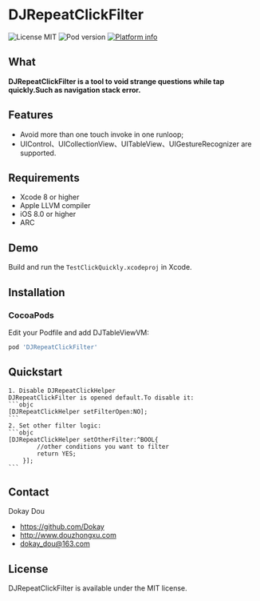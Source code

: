 DJRepeatClickFilter
==========

![License MIT](https://img.shields.io/github/license/mashape/apistatus.svg?maxAge=2592000)
![Pod version](https://img.shields.io/cocoapods/v/DJRepeatClickFilter.svg?style=flat)
[![Platform info](https://img.shields.io/cocoapods/p/DJTableViewVM.svg?style=flat)](http://cocoadocs.org/docsets/DJRepeatClickFilter)

## What

__DJRepeatClickFilter is a tool to void strange questions while tap quickly.Such as navigation stack error.__

## Features
* Avoid more than one touch invoke in one runloop;
* UIControl、UICollectionView、UITableView、UIGestureRecognizer are supported.

## Requirements
* Xcode 8 or higher
* Apple LLVM compiler
* iOS 8.0 or higher
* ARC

## Demo

Build and run the `TestClickQuickly.xcodeproj` in Xcode.


## Installation

###  CocoaPods
Edit your Podfile and add DJTableViewVM:

``` bash
pod 'DJRepeatClickFilter'
```

## Quickstart
	1. Disable DJRepeatClickHelper
	DJRepeatClickFilter is opened default.To disable it:
	```objc
	[DJRepeatClickHelper setFilterOpen:NO];
	```
	2. Set other filter logic:
	```objc
	[DJRepeatClickHelper setOtherFilter:^BOOL{
	        //other conditions you want to filter
	        return YES;
	    }];
	```

## Contact

Dokay Dou

- https://github.com/Dokay
- http://www.douzhongxu.com
- dokay_dou@163.com

## License

DJRepeatClickFilter is available under the MIT license.


